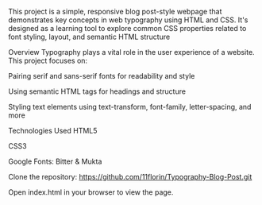 This project is a simple, responsive blog post-style webpage that demonstrates key concepts in web typography using HTML and CSS. It's designed as a learning tool to explore common CSS properties related to font styling, layout, and semantic HTML structure

Overview
Typography plays a vital role in the user experience of a website. This project focuses on:

Pairing serif and sans-serif fonts for readability and style

Using semantic HTML tags for headings and structure

Styling text elements using text-transform, font-family, letter-spacing, and more

Technologies Used
HTML5

CSS3

Google Fonts: Bitter & Mukta

Clone the repository:
https://github.com/11florin/Typography-Blog-Post.git

Open index.html in your browser to view the page.
